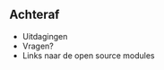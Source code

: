 ## Achteraf

<ul>
<li class="highlight-blue fragment">Uitdagingen</li>
<li>Vragen?</li>
<li>Links naar de open source modules</li>
</ul>